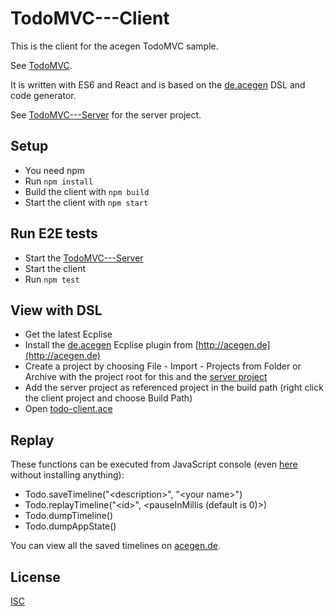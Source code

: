 # TodoMVC---Client

This is the client for the acegen TodoMVC sample.

See [TodoMVC](https://todo.acegen.de/#).

It is written with ES6 and React and 
is based on the [de.acegen](https://github.com/annettedorothea/de.acegen) 
DSL and code generator.

See [TodoMVC---Server](https://github.com/annettedorothea/TodoMVC---Server) for the server project.

## Setup

- You need npm
- Run ```npm install```
- Build the client with ```npm build```
- Start the client with ```npm start```

## Run E2E tests

- Start the [TodoMVC---Server](https://github.com/annettedorothea/TodoMVC---Server)
- Start the client
- Run ```npm test```

## View with DSL

- Get the latest Ecplise
- Install the [de.acegen](https://github.com/annettedorothea/de.acegen) Ecplise plugin from [http://acegen.de](http://acegen.de)
- Create a project by choosing File - Import - Projects from Folder or Archive with the project root for this and the [server project](https://github.com/annettedorothea/TodoMVC---Server)
- Add the server project as referenced project in the build path (right click the client project and choose Build Path)
- Open [todo-client.ace](./todo-client.ace)


## Replay

These functions can be executed from JavaScript console (even [here](https://todo.acegen.de/#) without installing anything):

- Todo.saveTimeline("&lt;description&gt;", "&lt;your name&gt;")
- Todo.replayTimeline("&lt;id&gt;", &lt;pauseInMillis (default is 0)&gt;)
- Todo.dumpTimeline()
- Todo.dumpAppState()

You can view all the saved timelines on 
[acegen.de](https://acegen.de/#/336ace6-a52f-11e8-98d0-529269fb1489/scenarios).

## License
[ISC](License.txt)

